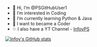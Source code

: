 - 👋 Hi, I’m @PSGitHubUser1
- 👀 I’m interested in Coding
- 🌱 I’m currently learning Python & Java
- 🤖 I want to became a Coder
- ✨ I also have a YT Channel - [InfoyPS](https://youtube.com/@infoyps)

[![Infoy's GitHub stats](https://github-readme-stats-git-masterrstaa-rickstaa.vercel.app/api?username=PSGitHubUser1&show_icons=true&theme=dark)](https://github.com/anuraghazra/github-readme-stats)

<!---
PSGitHubUser1/PSGitHubUser1 is a ✨ special ✨ repository because its `README.md` (this file) appears on your GitHub profile.
You can click the Preview link to take a look at your changes.
--->
